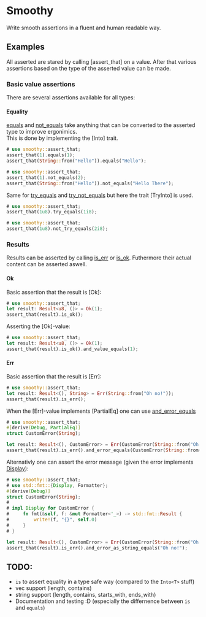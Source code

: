 # Smoothy

Write smooth assertions in a fluent and human readable way.

## Examples

All asserted are stared by calling [assert_that] on a value.
After that various assertions based on the type of the asserted value can be made.

### Basic value assertions

There are several assertions available for all types:

#### Equality

[equals](struct.AssertionBuilder.html#method.equals) and [not_equals](struct.AssertionBuilder.html#method.not_equals) take anything that can be converted to the asserted type to improve ergonimics.  
This is done by implementing the [Into] trait.

```rust
# use smoothy::assert_that;
assert_that(1).equals(1);
assert_that(String::from("Hello")).equals("Hello");
```

```rust
# use smoothy::assert_that;
assert_that(1).not_equals(2);
assert_that(String::from("Hello")).not_equals("Hello There");
```

Same for [try_equals](struct.AssertionBuilder.html#method.try_equals) and [try_not_equals](struct.AssertionBuilder.html#method.try_not_equals) but here the trait [TryInto] is used.

```rust
# use smoothy::assert_that;
assert_that(1u8).try_equals(1i8);
```

```rust
# use smoothy::assert_that;
assert_that(1u8).not_try_equals(2i8);
```

### Results

Results can be asserted by calling [is_err](struct.AssertionBuilder.html#method.is_err) or [is_ok](struct.AssertionBuilder.html#method.is_ok).
Futhermore their actual content can be asserted aswell.

#### Ok

Basic assertion that the result is [Ok]:

```rust
# use smoothy::assert_that;
let result: Result<u8, ()> = Ok(1);
assert_that(result).is_ok();
```

Asserting the [Ok]-value:

```rust
# use smoothy::assert_that;
let result: Result<u8, ()> = Ok(1);
assert_that(result).is_ok().and_value_equals(1);
```

#### Err

Basic assertion that the result is [Err]:

```rust
# use smoothy::assert_that;
let result: Result<(), String> = Err(String::from("Oh no!"));
assert_that(result).is_err();
```

When the [Err]-value implements [PartialEq] one can use [and_error_equals](struct.ErrAsserter.html#method.and_error_equals)

```rust
# use smoothy::assert_that;
#[derive(Debug, PartialEq)]
struct CustomError(String);

let result: Result<(), CustomError> = Err(CustomError(String::from("Oh no!")));
assert_that(result).is_err().and_error_equals(CustomError(String::from("Oh no!")));
```

Alternativly one can assert the error message (given the error implements [Display](std::fmt::Display)):

```rust
# use smoothy::assert_that;
# use std::fmt::{Display, Formatter};
#[derive(Debug)]
struct CustomError(String);
#
# impl Display for CustomError {
#     fn fmt(&self, f: &mut Formatter<'_>) -> std::fmt::Result {
#         write!(f, "{}", self.0)
#     }
# }

let result: Result<(), CustomError> = Err(CustomError(String::from("Oh no!")));
assert_that(result).is_err().and_error_as_string_equals("Oh no!");
```

## TODO:

- `is` to assert equality in a type safe way (compared to the `Into<T>` stuff)
- vec support (length, contains)
- string support (length, contains, starts_with, ends_with)
- Documentation and testing :D (especially the differnence between `is` and `equals`)
